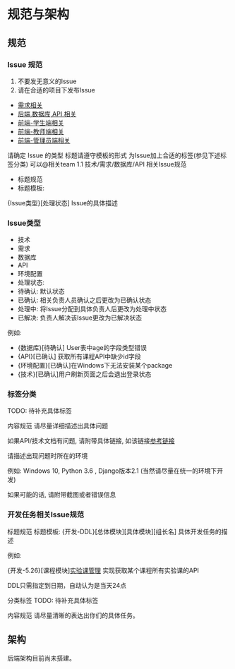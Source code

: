 # 规范与架构

## 规范

### Issue 规范

1. 不要发无意义的Issue
2. 请在合适的项目下发布Issue

- [需求相关](https://github.com/nkucs/opep/issues)
- [后端,数据库,API 相关](https://github.com/nkucs/server/issues)
- [前端-学生端相关](https://github.com/nkucs/student-frontend/issues)
- [前端-教师端相关](https://github.com/nkucs/teacher-frontend/issues)
- [前端-管理员端相关](https://github.com/nkucs/admin-frontend/issues)

请确定 Issue 的类型
标题请遵守模板的形式
为Issue加上合适的标签(参见下述标签分类)
可以@相关team
1.1 技术/需求/数据库/API 相关Issue规范

- 标题规范
- 标题模板:

{Issue类型}[处理状态] Issue的具体描述

### Issue类型

- 技术
- 需求
- 数据库
- API
- 环境配置
- 处理状态:
- 待确认: 默认状态
- 已确认: 相关负责人员确认之后更改为已确认状态
- 处理中: 将Issue分配到具体负责人后更改为处理中状态
- 已解决: 负责人解决该Issue更改为已解决状态

例如:

- {数据库}[待确认] User表中age的字段类型错误
- {API}[已确认] 获取所有课程API中缺少id字段
- {环境配置}[已确认]在Windows下无法安装某个package
- {技术}[已确认]用户刷新页面之后会退出登录状态

### 标签分类

TODO: 待补充具体标签

内容规范
请尽量详细描述出具体问题

如果API/技术文档有问题, 请附带具体链接, 如该链接[参考链接](https://github.com/nkucs/opep/wiki/%E6%95%B0%E6%8D%AE%E5%BA%93%E6%96%87%E6%A1%A3#student-%E5%AD%A6%E7%94%9F%E8%A1%A8)


请描述出现问题时所在的环境

例如: Windows 10, Python 3.6 , Django版本2.1 (当然请尽量在统一的环境下开发)

如果可能的话, 请附带截图或者错误信息

### 开发任务相关Issue规范

标题规范
标题模板:
{开发-DDL}[总体模块][具体模块][组长名] 具体开发任务的描述

例如:

{开发-5.26}[课程模块][实验课管理](小明) 实现获取某个课程所有实验课的API

DDL只需指定到日期，自动认为是当天24点

分类标签
TODO: 待补充具体标签

内容规范
请尽量清晰的表达出你们的具体任务。

## 架构

后端架构目前尚未搭建。
